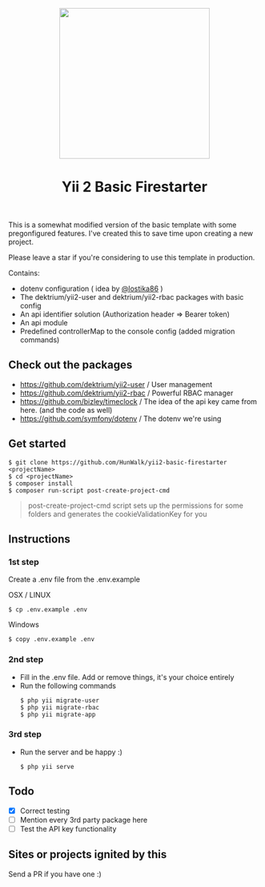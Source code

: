 <p align="center">
    <a href="https://github.com/yiisoft" target="_blank">
        <img src="https://i.imgur.com/yJC6ual.png" height="300px">
    </a>
    <h1 align="center">Yii 2 Basic Firestarter</h1>
    <br>
</p>

This is a somewhat modified version of the basic template with some pregonfigured features.
I've created this to save time upon creating a new project.

Please leave a star if you're considering to use this template in production.

Contains:

 - dotenv configuration ( idea by [@lostika86](https://github.com/lostika86) )
 - The dektrium/yii2-user and dektrium/yii2-rbac packages with basic config
 - An api identifier solution (Authorization header => Bearer token)
 - An api module
 - Predefined controllerMap to the console config (added migration commands)
 
 ## Check out the packages
 - https://github.com/dektrium/yii2-user / User management
 - https://github.com/dektrium/yii2-rbac / Powerful RBAC manager
 - https://github.com/bizley/timeclock / The idea of the api key came from here. (and the code as well)
 - https://github.com/symfony/dotenv / The dotenv we're using
 
 ## Get started
 
```
$ git clone https://github.com/HunWalk/yii2-basic-firestarter <projectName>
$ cd <projectName>
$ composer install
$ composer run-script post-create-project-cmd
```

>post-create-project-cmd script sets up the permissions for some folders 
and generates the cookieValidationKey for you

## Instructions

### 1st step
Create a .env file from the .env.example

OSX / LINUX

```$ cp .env.example .env```

Windows

```$ copy .env.example .env```

### 2nd step
 - Fill in the .env file. Add or remove things, it's your choice entirely
 - Run the following commands 
    ```
    $ php yii migrate-user
    $ php yii migrate-rbac
    $ php yii migrate-app
    ```
### 3rd step

 - Run the server and be happy :)
    ```
    $ php yii serve
    ```
    
## Todo
- [x] Correct testing 
- [ ] Mention every 3rd party package here
- [ ] Test the API key functionality

## Sites or projects ignited by this
Send a PR if you have one :)